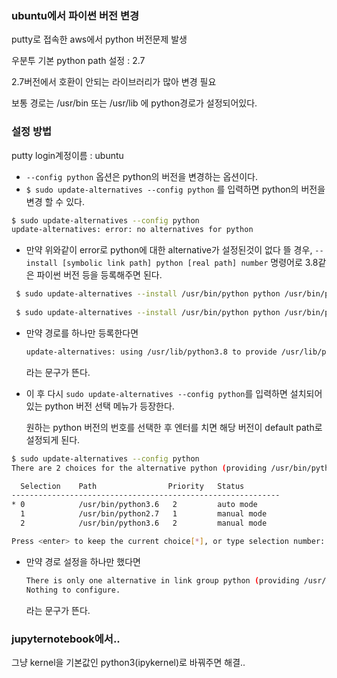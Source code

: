 ### ubuntu에서 파이썬 버전 변경

putty로 접속한 aws에서 python 버전문제 발생

우분투 기본 python path 설정 : 2.7

2.7버전에서 호환이 안되는 라이브러리가 많아 변경 필요



보통 경로는 /usr/bin 또는 /usr/lib 에 python경로가 설정되어있다.



### 설정 방법

putty login계정이름 : ubuntu

- `--config python` 옵션은 python의 버전을 변경하는 옵션이다.
- `$ sudo update-alternatives --config python` 를 입력하면 python의 버전을 변경 할 수 있다.

```bash
$ sudo update-alternatives --config python
update-alternatives: error: no alternatives for python
```

- 만약 위와같이 error로 python에 대한 alternative가 설정된것이 없다 뜰 경우, `--install [symbolic link path] python [real path] number` 명령어로 3.8같은 파이썬 버전 등을 등록해주면 된다.


 ```bash
  $ sudo update-alternatives --install /usr/bin/python python /usr/bin/python2.7 1
  
  $ sudo update-alternatives --install /usr/bin/python python /usr/bin/python3.8 2
 
 ```

- 만약 경로를 하나만 등록한다면 

  ```bash
  update-alternatives: using /usr/lib/python3.8 to provide /usr/lib/python (python) in auto mode
  ```

  라는 문구가 뜬다.

  

- 이 후 다시 `sudo update-alternatives --config python`를 입력하면 설치되어있는 python 버전 선택 메뉴가 등장한다.

  원하는 python 버전의 번호를 선택한 후 엔터를 치면 해당 버전이 default path로 설정되게 된다.


```bash
$ sudo update-alternatives --config python
There are 2 choices for the alternative python (providing /usr/bin/python).

  Selection    Path                Priority   Status
------------------------------------------------------------
* 0            /usr/bin/python3.6   2         auto mode
  1            /usr/bin/python2.7   1         manual mode
  2            /usr/bin/python3.6   2         manual mode

Press <enter> to keep the current choice[*], or type selection number: 2
```

-   만약 경로 설정을 하나만 했다면 

    ```bash
    There is only one alternative in link group python (providing /usr/lib/python): /usr/lib/python3.8
    Nothing to configure.
    ```

    라는 문구가 뜬다.



### jupyternotebook에서..

그냥 kernel을 기본값인 python3(ipykernel)로 바꿔주면 해결..

